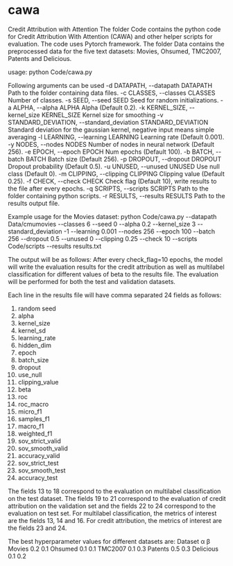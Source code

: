 # cawa
Credit Attribution with Attention
The folder Code contains the python code for Credit Attribution With Attention (CAWA) and other helper scripts for evaluation. The code uses Pytorch framework.
The folder Data contains the preprocessed data for the five text datasets: Movies, Ohsumed, TMC2007, Patents and Delicious.

usage: python Code/cawa.py <arguments>

Following arguments can be used
  -d DATAPATH, --datapath DATAPATH
                        Path to the folder containing data files.
  -c CLASSES, --classes CLASSES
                        Number of classes.
  -s SEED, --seed SEED  Seed for random initializations.
  -a ALPHA, --alpha ALPHA
                        Alpha (Default 0.2).
  -k KERNEL_SIZE, --kernel_size KERNEL_SIZE
                        Kernel size for smoothing
  -v STANDARD_DEVIATION, --standard_deviation STANDARD_DEVIATION
                        Standard deviation for the gaussian kernel, negative
                        input means simple averaging
  -l LEARNING, --learning LEARNING
                        Learning rate (Default 0.001).
  -y NODES, --nodes NODES
                        Number of nodes in neural network (Default 256).
  -e EPOCH, --epoch EPOCH
                        Num epochs (Default 100).
  -b BATCH, --batch BATCH
                        Batch size (Default 256).
  -p DROPOUT, --dropout DROPOUT
                        Dropout probability (Default 0.5).
  -u UNUSED, --unused UNUSED
                        Use null class (Default 0).
  -m CLIPPING, --clipping CLIPPING
                        Clipping value (Default 0.25).
  -f CHECK, --check CHECK
                        Check flag (Default 10), write results to the file after every <these> epochs.
  -q SCRIPTS, --scripts SCRIPTS
                        Path to the folder containing python scripts.
  -r RESULTS, --results RESULTS
                        Path to the results output file.

Example usage for the Movies dataset:
python Code/cawa.py --datapath Data/cmumovies --classes 6 --seed 0 --alpha 0.2 --kernel_size 3 --standard_deviation -1 --learning 0.001 --nodes 256 --epoch 100 --batch 256 --dropout 0.5 --unused 0 --clipping 0.25 --check 10 --scripts Code/scripts --results results.txt

The output will be as follows:
After every check_flag=10 epochs, the model will write the evaluation results for the credit attribution as well as multilabel classification for different values of beta to the results file. The evaluation will be performed for both the test and validation datasets.

Each line in the results file will have comma separated 24 fields as follows:
1) random seed
2) alpha
3) kernel_size
4) kernel_sd
5) learning_rate
6) hidden_dim
7) epoch
8) batch_size
9) dropout
10) use_null
11) clipping_value
12) beta
13) roc
14) roc_macro
15) micro_f1
16) samples_f1
17) macro_f1
18) weighted_f1
19) sov_strict_valid
20) sov_smooth_valid
21) accuracy_valid
22) sov_strict_test
23) sov_smooth_test
24) accuracy_test


The fields 13 to 18 correspond to the evaluation on multilabel classification on the test dataset. The fields 19 to 21 correspond to the evaluation of credit attribution on the validation set and the fields 22 to 24 correspond to the evaluation on test set.
For multilabel classification, the metrics of interest are the fields 13, 14 and 16.
For credit attribution, the metrics of interest are the fields 23 and 24.

The best hyperparameter values for different datasets are:
Dataset    α   β
Movies    0.2 0.1
Ohsumed   0.1 0.1
TMC2007   0.1 0.3
Patents   0.5 0.3
Delicious 0.1 0.2
